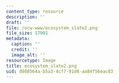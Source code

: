 ```yaml
---
content_type: resource
description: ''
draft: ''
file: /ocw-www/ecosystem_slate2.png
file_size: 17901
metadata:
  caption: ''
  credit: ''
  image_alt: ''
resourcetype: Image
title: ecosystem_slate2.png
uid: d088564a-b5a3-4cf7-91d8-aa84f56eac83
---
```

